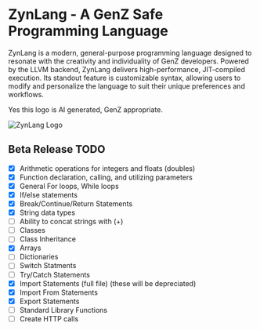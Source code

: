 # ZynLang - A GenZ Safe Programming Language
ZynLang is a modern, general-purpose programming language designed to resonate with the creativity and individuality of GenZ developers. Powered by the LLVM backend, ZynLang delivers high-performance, JIT-compiled execution. Its standout feature is customizable syntax, allowing users to modify and personalize the language to suit their unique preferences and workflows. 

Yes this logo is AI generated, GenZ appropriate.

![ZynLang Logo](https://github.com/user-attachments/assets/c745b6a9-a21b-434c-be67-25f2a582f045)

## Beta Release TODO
- [x] Arithmetic operations for integers and floats (doubles)
- [x] Function declaration, calling, and utilizing parameters
- [x] General For loops, While loops
- [x] If/else statements
- [x] Break/Continue/Return Statements
- [x] String data types
- [ ] Ability to concat strings with (+)
- [ ] Classes
- [ ] Class Inheritance
- [x] Arrays 
- [ ] Dictionaries
- [ ] Switch Statments
- [ ] Try/Catch Statements
- [x] Import Statements (full file) (these will be depreciated)
- [x] Import From Statements
- [x] Export Statements
- [ ] Standard Library Functions
- [ ] Create HTTP calls
